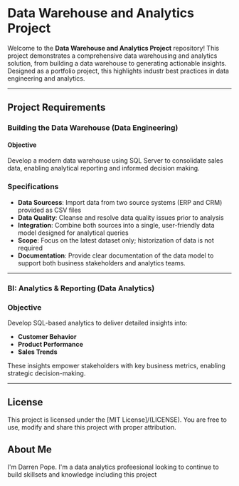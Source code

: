 # Data Warehouse and Analytics Project

Welcome to the **Data Warehouse and Analytics Project** repository!
This project demonstrates a comprehensive data warehousing and analytics solution, from building a data warehouse to generating actionable insights. Designed as a portfolio project, this highlights industr best practices in data engineering and analytics.

---

## Project Requirements

### Building the Data Warehouse (Data Engineering)

#### Objective
Develop a modern data warehouse using SQL Server to consolidate sales data, enabling analytical reporting and informed decision making.

### Specifications
- **Data Sourcess**: Import data from two source systems (ERP and CRM) provided as CSV files
- **Data Quality**: Cleanse and resolve data quality issues prior to analysis
- **Integration**: Combine both sources into a single, user-friendly data model designed for analytical queries
- **Scope**: Focus on the latest dataset only; historization of data is not required
- **Documentation**: Provide clear documentation of the data model to support both business stakeholders and analytics teams.

---

### BI: Analytics & Reporting (Data Analytics)

### Objective
Develop SQL-based analytics to deliver detailed insights into:
- **Customer Behavior**
- **Product Performance**
- **Sales Trends**

These insights empower stakeholders with key business metrics, enabling strategic decision-making.

---

## License

This project is licensed under the [MIT License]/(LICENSE). You are free to use, modify and share this project with proper attribution.

## About Me

I'm Darren Pope. I'm a data analytics profeesional looking to continue to build skillsets and knowledge including this project
